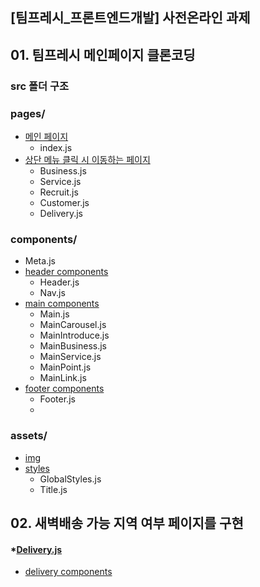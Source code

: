 ## [팀프레시_프론트엔드개발] 사전온라인 과제 

## 01. 팀프레시 메인페이지 클론코딩
### src 폴더 구조
### pages/
* [메인 페이지](https://github.com/ssonnni/Team_Fresh/tree/main/teamfresh-react/src/pages)
  - index.js
* [상단 메뉴 클릭 시 이동하는 페이지 ](https://github.com/ssonnni/Team_Fresh/tree/main/teamfresh-react/src/pages/nav)
  - Business.js
  - Service.js
  - Recruit.js
  - Customer.js
  - Delivery.js

### components/
* Meta.js
* [header components](https://github.com/ssonnni/Team_Fresh/tree/main/teamfresh-react/src/components/header)
    - Header.js
    -  Nav.js
* [main components](https://github.com/ssonnni/Team_Fresh/tree/main/teamfresh-react/src/components/main)
    - Main.js
    - MainCarousel.js
    - MainIntroduce.js
    - MainBusiness.js
    - MainService.js
    - MainPoint.js
    - MainLink.js
* [footer components](https://github.com/ssonnni/Team_Fresh/tree/main/teamfresh-react/src/components/footer)
    - Footer.js
    - 
### assets/
* [img](https://github.com/ssonnni/Team_Fresh/tree/main/teamfresh-react/src/assets/img)
* [styles](https://github.com/ssonnni/Team_Fresh/tree/main/teamfresh-react/src/assets/styles)
    - GlobalStyles.js
    - Title.js

## 02. 새벽배송 가능 지역 여부 페이지를 구현

#### *[Delivery.js](https://github.com/ssonnni/Team_Fresh/blob/main/teamfresh-react/src/pages/nav/Delivery.js)
- [delivery components](https://github.com/ssonnni/Team_Fresh/tree/main/teamfresh-react/src/pages/nav/delivery)







